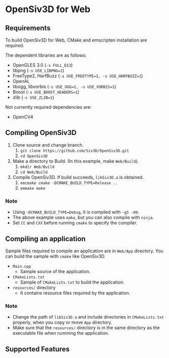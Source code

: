 # OpenSiv3D for Web

## Requirements

To build OpenSiv3D for Web, CMake and emscripten installation are required.

The dependent libraries are as follows:

- OpenGLES 3.0 (`-s FULL_ES3`)
- libpng (`-s USE_LIBPNG=1`)
- FreeType2, HarfBuzz (`-s USE_FREETYPE=1, -s USE_HARFBUZZ=1`)
- OpenAL
- libogg, libvorbis (`-s USE_OGG=1, -s USE_VORBIS=1`)
- Boost (`-s USE_BOOST_HEADERS=1`)
- zlib (`-s USE_ZLIB=1`)

Not currently required dependencies are:

- OpenCV4

## Compiling OpenSiv3D

1. Clone source and change branch.
    1. `git clone https://github.com/Siv3D/OpenSiv3D.git`
    1. `cd OpenSiv3D`
1. Make a directory to Build. (In this example, make `Web/Build`).
    1. `mkdir Web/Build`
    1. `cd Web/Build`
1. Compile OpenSiv3D. If build succeeds, `libSiv3D.a` is obtained.
    1. `emcmake cmake -DCMAKE_BUILD_TYPE=Release ..`
    1. `emmake make`

### Note

- Using `-DCMAKE_BUILD_TYPE=Debug`, it is compiled with `-g3 -O0`.
- The above example uses `make`, but you can also compile with `ninja`.
- Set `CC` and `CXX` before running `cmake` to specify the compiler.

## Compiling an application

Sample files required to compile an application are in `Web/App` directory.
You can build the sample with `cmake` like OpenSiv3D.

- `Main.cpp`
  - Sample source of the application.
- `CMakeLists.txt`
  - Sample of `CMakeLists.txt` to build the application.
- `resources/` directory
  - It contains resource files required by the application.

### Note

- Change the path of `libSiv3D.a` and include directories in `CMakeLists.txt` properly, when you copy or move `App` directory.
- Make sure that the `resources/` directory is in the same directory as the executable file when runnning the application.

## Supported Features
